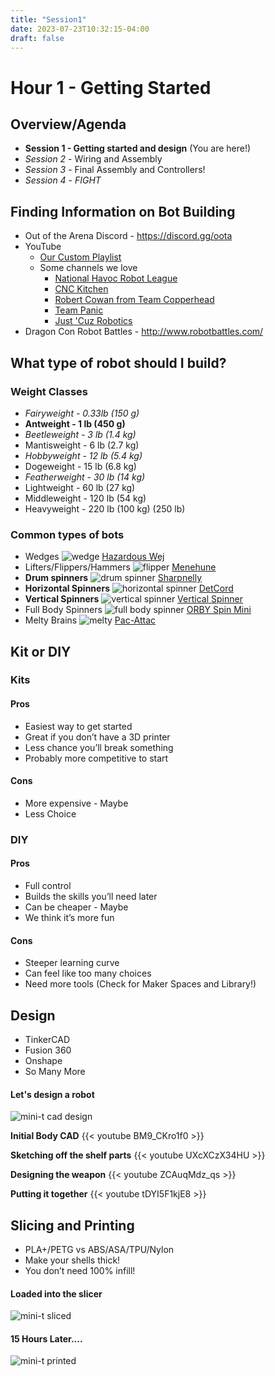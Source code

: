 ```yaml
---
title: "Session1"
date: 2023-07-23T10:32:15-04:00
draft: false
---
```


#  Hour 1 - Getting Started
## Overview/Agenda

* **Session 1 - Getting started and design** (You are here!)
* *Session 2* - Wiring and Assembly
* *Session 3* - Final Assembly and Controllers!
* *Session 4* - *FIGHT*

## Finding Information on Bot Building

* Out of the Arena Discord - https://discord.gg/oota 
* YouTube 
  * [Our Custom Playlist](https://www.youtube.com/playlist?list=PLxq8_uw4EH_qzgBlJZU6n-hOeKqDgr3SU)
  * Some channels we love
    * [National Havoc Robot League](https://www.youtube.com/@nhrl)
    * [CNC Kitchen](https://www.youtube.com/c/CNCKitchen)
    * [Robert Cowan from Team Copperhead](https://www.youtube.com/c/RobertCowanDIY)
    * [Team Panic](https://www.youtube.com/c/TeamPanicRobotics)
    * [Just 'Cuz Robotics](https://www.youtube.com/@JustCuzRobotics)
* Dragon Con Robot Battles - http://www.robotbattles.com/ 

## What type of robot should I build?



### Weight Classes

* *Fairyweight - 0.33lb (150 g)*
* **Antweight - 1 lb (450 g)**
* *Beetleweight - 3 lb (1.4 kg)*
* Mantisweight - 6 lb (2.7 kg)
* *Hobbyweight - 12 lb (5.4 kg)*
* Dogeweight - 15 lb (6.8 kg)
* *Featherweight - 30 lb (14 kg)*
* Lightweight - 60 lb (27 kg)
* Middleweight - 120 lb (54 kg)
* Heavyweight - 220 lb (100 kg) (250 lb)

### Common types of bots

* Wedges
![wedge](images/wedge.jpg)
[Hazardous Wej](https://cults3d.com/en/3d-model/game/hazardous-wej-1lb-plastic-antweight-combat-robot)
* Lifters/Flippers/Hammers
![flipper](images/flipper.jpg)
[Menehune](https://www.servomagazine.com/magazine/article/an-experimental-approach-to-flipper-geometry)
* **Drum spinners**
![drum spinner](images/drum.jpg)
[Sharpnelly](https://eleccelerator.com/shrapnelly-antweight-combat-robot/)
* **Horizontal Spinners**
![horizontal spinner](images/horizontal.png)
[DetCord](https://eleccelerator.com/detcord-antweight-combat-robot/)
* **Vertical Spinners**
![vertical spinner](images/vertical.jpg)
[Vertical Spinner](https://pinshape.com/items/30852-3d-printed-antweight1lb-spinner-battlebot)
* Full Body Spinners 
  ![full body spinner](images/fullspin.jpg)
  [ORBY Spin Mini](https://www.facebook.com/TeamORBY/posts/orby-spin-mini1lb-antweight-full-body-spinner/180993939235094/)
* Melty Brains 
  ![melty](images/melty.png)
  [Pac-Attac](https://robowarner.com/portfolio/pac-attac-1lb-meltybrain/) 

## Kit or DIY

### Kits
#### Pros
* Easiest way to get started
* Great if you don’t have a 3D printer
* Less chance you’ll break something
* Probably more competitive to start
#### Cons
* More expensive - Maybe
* Less Choice

### DIY
#### Pros
* Full control
* Builds the skills you’ll need later
* Can be cheaper - Maybe
* We think it’s more fun

#### Cons
* Steeper learning curve
* Can feel like too many choices
* Need more tools (Check for Maker Spaces and Library!)

## Design
* TinkerCAD
* Fusion 360
* Onshape
* So Many More
####  Let's design a robot
![mini-t cad design](images/mini-t-cad.jpg)

**Initial Body CAD**
{{< youtube BM9_CKro1f0 >}}

**Sketching off the shelf parts**
{{< youtube UXcXCzX34HU >}}

**Designing the weapon**
{{< youtube ZCAuqMdz_qs >}}

**Putting it together**
{{< youtube tDYI5F1kjE8 >}}



##  Slicing and Printing
* PLA+/PETG vs ABS/ASA/TPU/Nylon
* Make your shells thick!
* You don’t need 100% infill!
#### Loaded into the slicer
![mini-t sliced](images/sliced.png)
#### 15 Hours Later....
![mini-t printed](images/printed.jpg)



